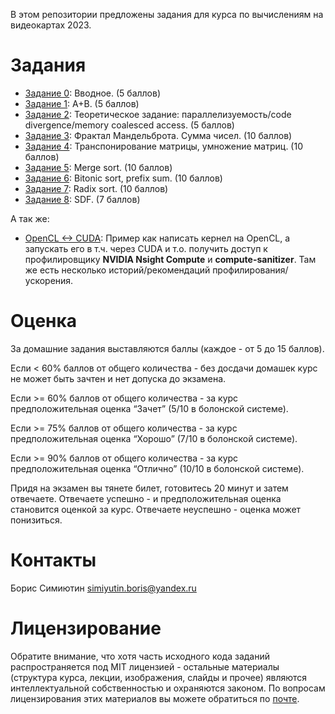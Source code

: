 В этом репозитории предложены задания для курса по вычислениям на видеокартах 2023.

Задания
======

- [Задание 0](https://github.com/GPGPUCourse/GPGPUTasks2023/tree/task00): Вводное. (5 баллов)
- [Задание 1](https://github.com/GPGPUCourse/GPGPUTasks2023/tree/task01): A+B. (5 баллов)
- [Задание 2](https://github.com/GPGPUCourse/GPGPUTasks2023/tree/task02): Теоретическое задание: параллелизуемость/code divergence/memory coalesced access. (5 баллов)
- [Задание 3](https://github.com/GPGPUCourse/GPGPUTasks2023/tree/task03): Фрактал Мандельброта. Сумма чисел. (10 баллов)
- [Задание 4](https://github.com/GPGPUCourse/GPGPUTasks2023/tree/task04): Транспонирование матрицы, умножение матриц. (10 баллов)
- [Задание 5](https://github.com/GPGPUCourse/GPGPUTasks2023/tree/task05): Merge sort. (10 баллов)
- [Задание 6](https://github.com/GPGPUCourse/GPGPUTasks2023/tree/task06): Bitonic sort, prefix sum. (10 баллов)
- [Задание 7](https://github.com/GPGPUCourse/GPGPUTasks2023/tree/task07): Radix sort. (10 баллов)
- [Задание 8](https://github.com/GPGPUCourse/GPGPUTasks2023/tree/task08): SDF. (7 баллов)

А так же:

 - [OpenCL <-> CUDA](https://github.com/GPGPUCourse/GPGPUSpeedupGuidelines): Пример как написать кернел на OpenCL, а запускать его в т.ч. через CUDA и т.о. получить доступ к профилировщику **NVIDIA Nsight Compute** и **compute-sanitizer**. Там же есть несколько историй/рекомендаций профилирования/ускорения.

Оценка
======

За домашние задания выставляются баллы (каждое - от 5 до 15 баллов).

Если <  60% баллов от общего количества - без досдачи домашек курс не может быть зачтен и нет допуска до экзамена.

Если >= 60% баллов от общего количества - за курс предположительная оценка “Зачет” (5/10 в болонской системе).

Если >= 75% баллов от общего количества - за курс предположительная оценка “Хорошо” (7/10 в болонской системе).

Если >= 90% баллов от общего количества - за курс предположительная оценка “Отлично” (10/10 в болонской системе).

Придя на экзамен вы тянете билет, готовитесь 20 минут и затем отвечаете. Отвечаете успешно - и предположительная оценка становится оценкой за курс. Отвечаете неуспешно - оценка может понизиться.

Контакты
======
Борис Симиютин simiyutin.boris@yandex.ru  


Лицензирование
======

Обратите внимание, что хотя часть исходного кода заданий распространяется под MIT лицензией - остальные материалы (структура курса, лекции, изображения, слайды и прочее) являются интеллектуальной собственностью и охраняются законом. По вопросам лицензирования этих материалов вы можете обратиться по [почте](mailto:PolarHare@gmail.com).
